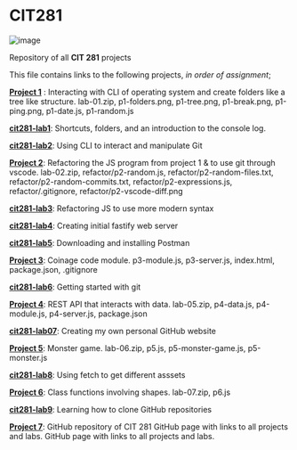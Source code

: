 # CIT281

![image](https://github.com/opyle/CIT281/assets/166080658/d632ac2f-aa0c-46ee-ab89-c7ba54dd742f)

Repository of all **CIT 281** projects 

This file contains links to the following projects, *in order of assignment*;

[**Project 1**](https://github.com/opyle/cit281-p1.git) : Interacting with CLI of operating system and create folders like a tree like structure. lab-01.zip, p1-folders.png, p1-tree.png, p1-break.png, p1-ping.png, p1-date.js, p1-random.js

[**cit281-lab1**](https://github.com/opyle/cit281-lab1.git): Shortcuts, folders, and an introduction to the console log.

[**cit281-lab2**](https://github.com/opyle/cit281-lab2.git): Using CLI to interact and manipulate Git 

[**Project 2**](https://github.com/opyle/cit281-p2.git): Refactoring the JS program from project 1 & to use git through vscode. lab-02.zip, refactor/p2-random.js, refactor/p2-random-files.txt, refactor/p2-random-commits.txt, refactor/p2-expressions.js, refactor/.gitignore, refactor/p2-vscode-diff.png

[**cit281-lab3**](https://github.com/opyle/cit281-lab3.git): Refactoring JS to use more modern syntax

[**cit281-lab4**](https://github.com/opyle/cit281-lab4.git): Creating initial fastify web server 

[**cit281-lab5**](https://github.com/opyle/cit281-lab5.git): Downloading and installing Postman 

[**Project 3**](https://github.com/opyle/cit281-p3.git): Coinage code module. p3-module.js, p3-server.js, index.html, package.json, .gitignore

[**cit281-lab6**](https://github.com/opyle/cit281-lab6.git): Getting started with git 

[**Project 4**](https://github.com/opyle/cit281-p4.git): REST API that interacts with data. lab-05.zip, p4-data.js, p4-module.js, p4-server.js, package.json

[**cit281-lab07**](https://github.com/opyle/cit281-lab07.git): Creating my own personal GitHub website

[**Project 5**](https://github.com/opyle/cit281-p5.git): Monster game. lab-06.zip, p5.js, p5-monster-game.js, p5-monster.js

[**cit281-lab8**](https://github.com/opyle/cit281-lab8.git): Using fetch to get different asssets

[**Project 6**](https://github.com/opyle/cit281-p6.git): Class functions involving shapes. lab-07.zip, p6.js

[**cit281-lab9**](https://github.com/opyle/cit281-lab9.git): Learning how to clone GitHub repositories

[**Project 7**](https://github.com/opyle/cit281-p7.git): GitHub repository of CIT 281 GitHub page with links to all projects and labs. GitHub page with links to all projects and labs.


